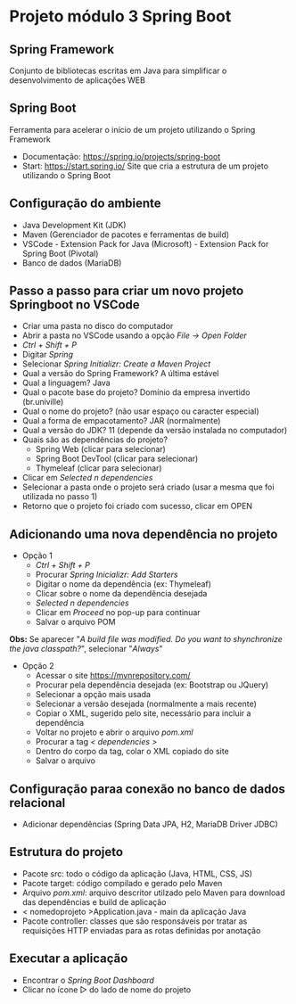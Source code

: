 # Projeto módulo 3 Spring Boot

## Spring Framework
Conjunto de bibliotecas escritas em Java para simplificar o desenvolvimento de aplicações WEB

## Spring Boot
Ferramenta para acelerar o início de um projeto utilizando o Spring Framework
- Documentação: https://spring.io/projects/spring-boot
- Start: https://start.spring.io/
Site que cria a estrutura de um projeto utilizando o Spring Boot

## Configuração do ambiente
- Java Development Kit (JDK)
- Maven (Gerenciador de pacotes e ferramentas de build)
- VSCode
        - Extension Pack for Java (Microsoft)
        - Extension Pack for Spring Boot (Pivotal)
- Banco de dados (MariaDB)

## Passo a passo para criar um novo projeto Springboot no VSCode
- Criar uma pasta no disco do computador
- Abrir a pasta no VSCode usando a opção *File → Open Folder*
- *Ctrl + Shift + P*
- Digitar *Spring*
- Selecionar *Spring Initializr: Create a Maven Project*
- Qual a versão do Spring Framework? A última estável
- Qual a linguagem? Java
- Qual o pacote base do projeto? Domínio da empresa invertido (br.univille)
- Qual o nome do projeto? (não usar espaço ou caracter especial)
- Qual a forma de empacotamento? JAR (normalmente)
- Qual a versão do JDK? 11 (depende da versão instalada no computador)
- Quais são as dependências do projeto?
    - Spring Web (clicar para selecionar)
    - Spring Boot DevTool (clicar para selecionar)
    - Thymeleaf (clicar para selecionar)
- Clicar em *Selected n dependencies*
- Selecionar a pasta onde o projeto será criado (usar a mesma que foi utilizada no passo 1)
- Retorno que o projeto foi criado com sucesso, clicar em OPEN

## Adicionando uma nova dependência no projeto
- Opção 1
    - *Ctrl + Shift + P*
    - Procurar *Spring Inicializr: Add Starters*
    - Digitar o nome da dependência (ex: Thymeleaf)
    - Clicar sobre o nome da dependência desejada
    - *Selected n dependencies*
    - Clicar em *Proceed* no pop-up para continuar
    - Salvar o arquivo POM

**Obs:** Se aparecer "*A build file was modified. Do you want to shynchronize the java classpath?*", selecionar "*Always*"
- Opção 2
    - Acessar o site https://mvnrepository.com/
    - Procurar pela dependência desejada (ex: Bootstrap ou JQuery)
    - Selecionar a opção mais usada
    - Selecionar a versão desejada (normalmente a mais recente)
    - Copiar o XML, sugerido pelo site, necessário para incluir a dependência
    - Voltar no projeto e abrir o arquivo *pom.xml*
    - Procurar a tag *< dependencies >*
    - Dentro do corpo da tag, colar o XML copiado do site
    - Salvar o arquivo

## Configuração paraa conexão no banco de dados relacional
- Adicionar dependências (Spring Data JPA, H2, MariaDB Driver JDBC)

## Estrutura do projeto
- Pacote src: todo o código da aplicação (Java, HTML, CSS, JS)
- Pacote target: código compilado e gerado pelo Maven
- Arquivo *pom.xml*: arquivo descritor utilzado pelo Maven para download das dependências e build de aplicação
- < nomedoprojeto >Application.java - main da aplicação Java
- Pacote controller: classes que são responsáveis por tratar as requisições HTTP enviadas para as rotas definidas por anotação

## Executar a aplicação
- Encontrar o *Spring Boot Dashboard*
- Clicar no ícone ▷ do lado de nome do projeto